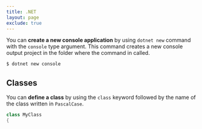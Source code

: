 ```yaml
---
title: .NET
layout: page
exclude: true
---
```


You can **create a new console application** by using `dotnet new` command with the `console` type argument. This command creates a new console output project in the folder where the command in called.
```bash
$ dotnet new console
```

## Classes
You can **define a class** by using the `class` keyword followed by the name of the class written in `PascalCase`.
```c#
class MyClass
{
```

<!--stackedit_data:
eyJoaXN0b3J5IjpbMTk5NTMwODgxNiw0MzY0NDA2NjJdfQ==
-->